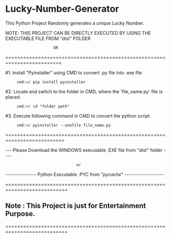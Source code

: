 # Lucky-Number-Generator
This Python Project Randomly generates a unique Lucky Number.

NOTE: THIS PROJECT CAN BE DIRECTLY EXECUTED BY USING THE EXECUTABLE FILE FROM "dist" FOLDER

                         OR
                         
=========================================================================

#1. Install "Pyinstaller" using CMD to convert .py file into .exe file
         
         cmd:>/ pip install pyinstaller

#2. Locate and switch to the folder in CMD, where the 'file_name.py' file is placed.
         
         cmd:>/ cd "folder path"

#3. Execute following command in CMD to convert the python script.
         
         cmd:>/ pyinstaller --onefile file_name.py
          
          


          
==========================================================================          

--- Please Download the WINDOWS executable .EXE file from "dist" folder ----

                                   or

--------------- Python Executable .PYC from "_pycache_" -------------------

===========================================================================


## Note : This Project is just for Entertainment Purpose.


===========================================================================
